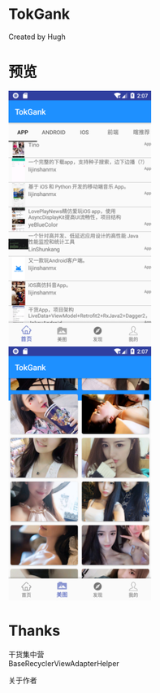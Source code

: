 # TokGank

Created by Hugh

# 预览

<Img src="https://github.com/lunaludu/TokGank/blob/master/app/src/main/res/drawable/Screenshot1540577263.png" witdth="500" height="500" />

<Img src="https://github.com/lunaludu/TokGank/blob/master/app/src/main/res/drawable/Screenshot1540577274.png" witdth="500" height="500" />

</br>


# Thanks
干货集中营
</br>
BaseRecyclerViewAdapterHelper
</br>



关于作者 </br>